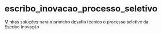 # escribo_inovacao_processo_seletivo
Minhas soluções para o primeiro desafio técnico o processo seletivo da Escribo Inovação
